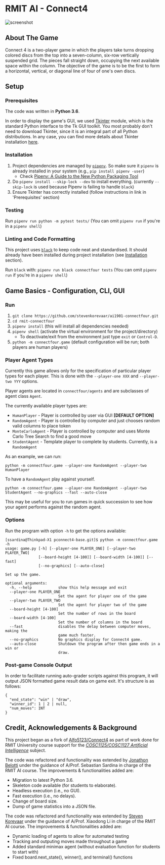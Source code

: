 # RMIT AI - Connect4

![screenshot](https://github.com/StevenKorevaar/ai1901-connectfour/blob/master/img/game_example-small.gif)

## About The Game

Connect 4 is a two-player game in which the players take turns dropping colored discs from the top into a seven-column, six-row vertically suspended grid. The pieces fall straight down, occupying the next available space within the column. The objective of the game is to be the first to form a horizontal, vertical, or diagonal line of four of one's own discs.


## Setup

### Prerequisites

The code was written in **Python 3.6**. 

In order to display the game's GUI, we used [Tkinter](https://docs.python.org/3/library/tkinter.html) module, which is the standard Python interface to the Tk GUI toolkit. 
You most probably don't need to download Tkinter, since it is an integral part of all Python distributions. In any case, you can find more details about Tkinter installation [here](http://ftp.ntua.gr/mirror/python/topics/tkinter/download.html).

### Installation

1. Project dependencies are managed by [`pipenv`](https://github.com/pypa/pipenv). So make sure it `pipenv` is already installed in your system (e.g., `pip install pipenv -user`)
     * Check [Pipenv: A Guide to the New Python Packaging Tool
](https://realpython.com/pipenv-guide)
2. Do `pipenv install --skip-lock --dev` to install everything. (currently `--skip-lock` is used because Pipenv is failing to handle `black`)
2. Ensure Tkinter has correctly installed (follow instructions in link in 'Prerequisites' section)

### Testing

Run `pipenv run python -m pytest tests/` (You can omit `pipenv run` if you're in a `pipenv shell`)

### Linting and Code Formatting

This project uses [`black`](https://github.com/ambv/black) to keep code neat and standardised. It should already have been installed during project installation (see [Installation](#installation) section).

Run `black` with: `pipenv run black connectfour tests` (You can omit `pipenv run` if you're in a `pipenv shell`)



## Game Basics - Configuration, CLI, GUI

### Run

1. `git clone https://github.com/stevenkorevaar/ai1901-connectfour.git`
2. `cd rmit-connectfour`
3. `pipenv install` (this will install all dependencies needed) 
4. `pipenv shell` (activate the virtual environment for the project/directory)
    * To deactivate/exit from the environment just type `exit` or `Control-D`.
4. `python -m connectfour.game` (default configuration will be run; both players are human players)


### Player Agent Types

Currently this game allows only for the specification of particular player types for each player. This is done with the `--player-one XXX` and `--player-two YYY` options. 

Player agents are located in `connectfour/agents` and are subclasses of agent class `Agent`.


The currently available player types are:

* `HumanPlayer` - Player is controlled by user via GUI **[DEFAULT OPTION]**
* `RandomAgent` - Player is controlled by computer and just chooses random valid columns to place token
* `MonteCarloAgent` - Player is controlled by computer and uses Monte Carlo Tree Search to find a good move
* `StudentAgent` - Template player to complete by students. Currently, is a  `RandomAgent`


As an example, we can run:

`python -m connectfour.game --player-one RandomAgent --player-two HumanPlayer`

To have a `RandomAgent` play against yourself.

`python -m connectfour.game --player-one RandomAgent --player-two StudentAgent --no-graphics --fast --auto-close`

This may be useful for you to run games in quick succession to see how your agent performs against the random agent.

### Options

Run the program with option `-h` to get the options available:

```
[ssardina@Thinkpad-X1 pconnect4-base.git]$ python -m connectfour.game  -h
usage: game.py [-h] [--player-one PLAYER_ONE] [--player-two PLAYER_TWO]
               [--board-height [4-100]] [--board-width [4-100]] [--fast]
               [--no-graphics] [--auto-close]

Set up the game.

optional arguments:
  -h, --help            show this help message and exit
  --player-one PLAYER_ONE
                        Set the agent for player one of the game
  --player-two PLAYER_TWO
                        Set the agent for player two of the game
  --board-height [4-100]
                        Set the number of rows in the board
  --board-width [4-100]
                        Set the number of columns in the board
  --fast                disables the delay between computer moves, making the
                        game much faster.
  --no-graphics         No graphics display for Connect4 game.
  --auto-close          Shutdown the program after then game ends in a win or
                        draw.
```


### Post-game Console Output

In order to facilitate running auto-grader scripts against this program, it will output JSON formatted game result data on game exit. It's structure is as follows:

```
{
  "end_state": "win" | "draw",
  "winner_id": 1 | 2 | null,
  "num_moves": INT
}
```


## Credit, Acknowledgements & Background

This project began as a fork of [Alfo5123/Connect4](https://github.com/Alfo5123/Connect4) as part of work done for RMIT University course support for the [*COSC1125/COSC1127 Artificial Intelligence*](http://www1.rmit.edu.au/courses/004123) subject.  

The code was refactored and functionality was extended by [Jonathon Belotti](https://github.com/thundergolfer) under the guidance of A/Prof. Sebastian Sardina in charge of the RMIT AI course. The improvements & functionalities added are:

* Migration to latest Python 3.6.
* Skeleton code available (for students to elaborate).
* Headless execution (i.e., no GUI).
* Fast execution (i.e., no delays).
* Change of board size.
* Dump of game statistics into a JSON file.


The code was refactored and functionality was extended by [Steven Korevaar](https://github.com/StevenKorevaar) under the guidance of A/Prof. Xiaodong Li in charge of the RMIT AI course. The improvements & functionalities added are:

* Dynamic loading of agents to allow for automated testing 
* Tracking and outputing moves made throughout a game
* Added standard minimax agent (without evaluation function for students to start with)
* Fixed board.next_state(), winner(), and terminal() functions

